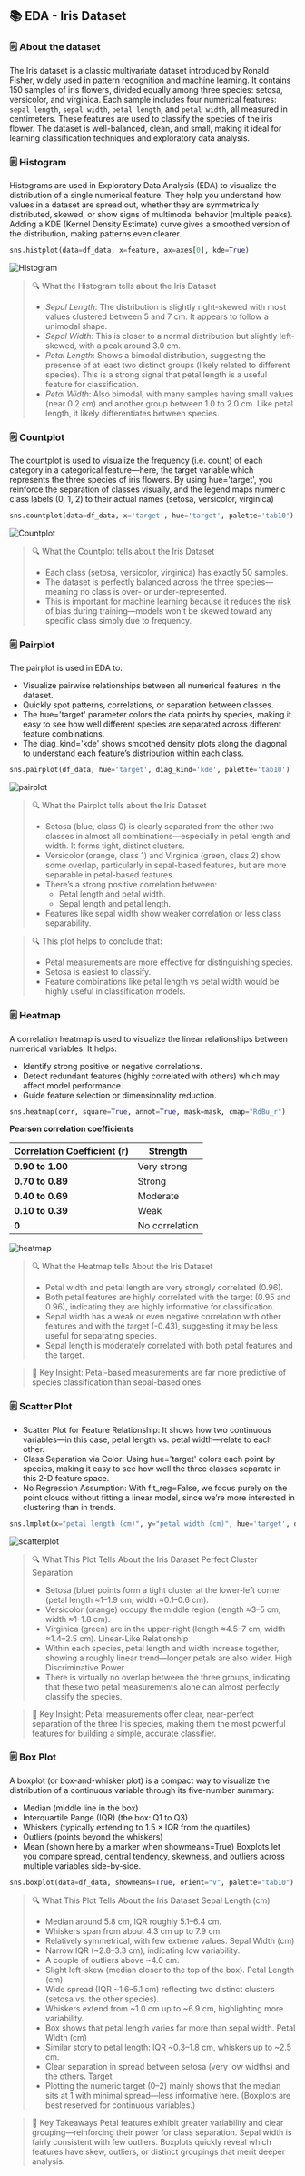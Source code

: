 ## 📚 EDA - Iris Dataset

### 🗒️ About the dataset
The Iris dataset is a classic multivariate dataset introduced by Ronald Fisher, widely used in pattern recognition and machine learning. It contains 150 samples of iris flowers, divided equally among three species: setosa, versicolor, and virginica. Each sample includes four numerical features: `sepal length`, `sepal width`, `petal length`, and `petal width`, all measured in centimeters. These features are used to classify the species of the iris flower. The dataset is well-balanced, clean, and small, making it ideal for learning classification techniques and exploratory data analysis.

### 🗒️ Histogram
Histograms are used in Exploratory Data Analysis (EDA) to visualize the distribution of a single numerical feature. They help you understand how values in a dataset are spread out, whether they are symmetrically distributed, skewed, or show signs of multimodal behavior (multiple peaks). Adding a KDE (Kernel Density Estimate) curve gives a smoothed version of the distribution, making patterns even clearer.

```python
sns.histplot(data=df_data, x=feature, ax=axes[0], kde=True)
```

![Histogram](/assets/histogram.png)

> 🔍 What the Histogram tells about the Iris Dataset
> * _Sepal Length_: The distribution is slightly right-skewed with most values clustered between 5 and 7 cm. It appears to follow a unimodal shape.
> * _Sepal Width_: This is closer to a normal distribution but slightly left-skewed, with a peak around 3.0 cm.
> * _Petal Length_: Shows a bimodal distribution, suggesting the presence of at least two distinct groups (likely related to different species). This is a strong signal that petal length is a useful feature for classification.
> * _Petal Width_: Also bimodal, with many samples having small values (near 0.2 cm) and another group between 1.0 to 2.0 cm. Like petal length, it likely differentiates between species. 

### 🗒️ Countplot
The countplot is used to visualize the frequency (i.e. count) of each category in a categorical feature—here, the target variable which represents the three species of iris flowers. By using hue='target', you reinforce the separation of classes visually, and the legend maps numeric class labels (0, 1, 2) to their actual names (setosa, versicolor, virginica)

```python
sns.countplot(data=df_data, x='target', hue='target', palette='tab10')
```

![Countplot](/assets/countplot.png)

> 🔍 What the Countplot tells about the Iris Dataset
> * Each class (setosa, versicolor, virginica) has exactly 50 samples.
> * The dataset is perfectly balanced across the three species—meaning no class is over- or under-represented.
> * This is important for machine learning because it reduces the risk of bias during training—models won't be skewed toward any specific class simply due to frequency.

### 🗒️ Pairplot
The pairplot is used in EDA to: 
* Visualize pairwise relationships between all numerical features in the dataset.
* Quickly spot patterns, correlations, or separation between classes.
* The hue='target' parameter colors the data points by species, making it easy to see how well different species are separated across different feature combinations.
* The diag_kind='kde' shows smoothed density plots along the diagonal to understand each feature’s distribution within each class.

```python
sns.pairplot(df_data, hue='target', diag_kind='kde', palette='tab10')
```

![pairplot](/assets/pairplot.png)

> 🔍 What the Pairplot tells about the Iris Dataset
> * Setosa (blue, class 0) is clearly separated from the other two classes in almost all combinations—especially in petal length and width. It forms tight, distinct clusters.
> * Versicolor (orange, class 1) and Virginica (green, class 2) show some overlap, particularly in sepal-based features, but are more separable in petal-based features.
> * There’s a strong positive correlation between:
>     * Petal length and petal width.
>     * Sepal length and petal length.
> * Features like sepal width show weaker correlation or less class separability.

> 🔍 This plot helps to conclude that:
> * Petal measurements are more effective for distinguishing species.
> * Setosa is easiest to classify.
> * Feature combinations like petal length vs petal width would be highly useful in classification models.

### 🗒️ Heatmap
A correlation heatmap is used to visualize the linear relationships between numerical variables. It helps:
* Identify strong positive or negative correlations.
* Detect redundant features (highly correlated with others) which may affect model performance.
* Guide feature selection or dimensionality reduction.

```python
sns.heatmap(corr, square=True, annot=True, mask=mask, cmap="RdBu_r")
```

__Pearson correlation coefficients__

| Correlation Coefficient (r) | Strength       |
| --------------------------- | -------------- | 
| **0.90 to 1.00**            | Very strong    |
| **0.70 to 0.89**            | Strong         |
| **0.40 to 0.69**            | Moderate       |
| **0.10 to 0.39**            | Weak           |
| **0**                       | No correlation |

![heatmap](/assets/heatmap.png)

> 🔍 What the Heatmap tells About the Iris Dataset
> * Petal width and petal length are very strongly correlated (0.96).
> * Both petal features are highly correlated with the target (0.95 and 0.96), indicating they are highly informative for classification.
> * Sepal width has a weak or even negative correlation with other features and with the target (-0.43), suggesting it may be less useful for separating species.
> * Sepal length is moderately correlated with both petal features and the target.

> 🧠 Key Insight: Petal-based measurements are far more predictive of species classification than sepal-based ones.

### 🗒️ Scatter Plot
* Scatter Plot for Feature Relationship: It shows how two continuous variables—in this case, petal length vs. petal width—relate to each other.
* Class Separation via Color: Using hue='target' colors each point by species, making it easy to see how well the three classes separate in this 2-D feature space.
* No Regression Assumption: With fit_reg=False, we focus purely on the point clouds without fitting a linear model, since we’re more interested in clustering than in trends.

```python
sns.lmplot(x="petal length (cm)", y="petal width (cm)", hue='target', data=df_data, fit_reg=False, legend=False)
```

![scatterplot](/assets/scatterplot.png)

> 🔍 What This Plot Tells About the Iris Dataset
> Perfect Cluster Separation
> * Setosa (blue) points form a tight cluster at the lower-left corner (petal length ≈1–1.9 cm, width ≈0.1–0.6 cm).
> * Versicolor (orange) occupy the middle region (length ≈3–5 cm, width ≈1–1.8 cm).
> * Virginica (green) are in the upper-right (length ≈4.5–7 cm, width ≈1.4–2.5 cm).
> Linear-Like Relationship
> * Within each species, petal length and width increase together, showing a roughly linear trend—longer petals are also wider.
> High Discriminative Power
> * There is virtually no overlap between the three groups, indicating that these two petal measurements alone can almost perfectly classify the species.

> 🧠 Key Insight:
> Petal measurements offer clear, near-perfect separation of the three Iris species, 
> making them the most powerful features for building a simple, accurate classifier.

### 🗒️ Box Plot
A boxplot (or box-and-whisker plot) is a compact way to visualize the distribution of a continuous variable through its five-number summary:
* Median (middle line in the box)
* Interquartile Range (IQR) (the box: Q1 to Q3)
* Whiskers (typically extending to 1.5 × IQR from the quartiles)
* Outliers (points beyond the whiskers)
* Mean (shown here by a marker when showmeans=True)
Boxplots let you compare spread, central tendency, skewness, and outliers across multiple variables side-by-side.

```python
sns.boxplot(data=df_data, showmeans=True, orient="v", palette="tab10")
```

> 🔍 What This Plot Tells About the Iris Dataset
> Sepal Length (cm)
> * Median around 5.8 cm, IQR roughly 5.1–6.4 cm.
> * Whiskers span from about 4.3 cm up to 7.9 cm.
> * Relatively symmetrical, with few extreme values.
> Sepal Width (cm)
> * Narrow IQR (~2.8–3.3 cm), indicating low variability.
> * A couple of outliers above ~4.0 cm.
> * Slight left-skew (median closer to the top of the box).
> Petal Length (cm)
> * Wide spread (IQR ~1.6–5.1 cm) reflecting two distinct clusters (setosa vs. the other species).
> * Whiskers extend from ~1.0 cm up to ~6.9 cm, highlighting more variability.
> * Box shows that petal length varies far more than sepal width.
> Petal Width (cm)
> * Similar story to petal length: IQR ~0.3–1.8 cm, whiskers up to ~2.5 cm.
> * Clear separation in spread between setosa (very low widths) and the others.
> Target
> * Plotting the numeric target (0–2) mainly shows that the median sits at 1 with minimal spread—less informative here. (Boxplots are best reserved for continuous variables.)

> 🧠 Key Takeaways
> Petal features exhibit greater variability and clear grouping—reinforcing their power for class separation.
> Sepal width is fairly consistent with few outliers.
> Boxplots quickly reveal which features have skew, outliers, or distinct groupings that merit deeper analysis.
